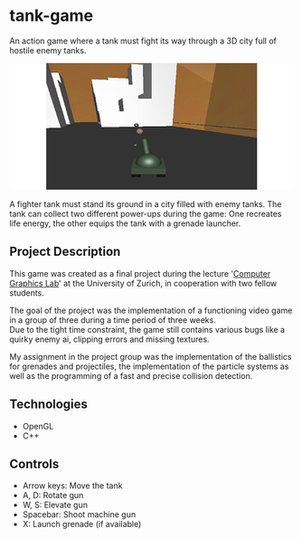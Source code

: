 # tank-game

An action game where a tank must fight its way through a 3D city full of hostile enemy tanks.

![Screenshot](assets/screenshot1.png)

A fighter tank must stand its ground in a city filled with enemy tanks. The tank can collect two different power-ups during the game: One recreates life energy, the other equips the tank with a grenade launcher.  

## Project Description

This game was created as a final project during the lecture '[Computer Graphics Lab](https://www.ifi.uzh.ch/en/vmml/teaching/lectures/computer-graphics-fs20.html)' at the University of Zurich, in cooperation with two fellow students.

The goal of the project was the implementation of a functioning video game in a group of three during a time period of three weeks.  
Due to the tight time constraint, the game still contains various bugs like a quirky enemy ai, clipping errors and missing textures.

My assignment in the project group was the implementation of the ballistics for grenades and projectiles, the implementation of the particle systems as well as the programming of a fast and precise collision detection.

## Technologies
- OpenGL
- C++

## Controls
- Arrow keys: Move the tank
- A, D: Rotate gun
- W, S: Elevate gun
- Spacebar: Shoot machine gun
- X: Launch grenade (if available)
